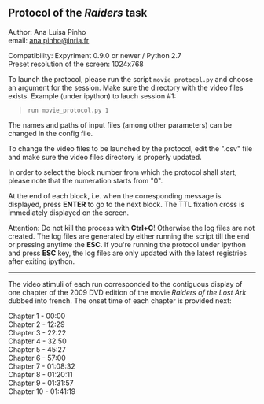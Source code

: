 ## Protocol of the *Raiders* task   

Author: Ana Luisa Pinho  
email: ana.pinho@inria.fr  

Compatibility: Expyriment 0.9.0 or newer / Python 2.7  
Preset resolution of the screen: 1024x768  

To launch the protocol, please run the script `movie_protocol.py` and choose an argument for the session. Make sure the directory with the video files exists. Example (under ipython) to lauch session #1:

> `run movie_protocol.py 1`

The names and paths of input files (among other parameters) can be changed in the config file.

To change the video files to be launched by the protocol, edit the ".csv" file and make sure the video files directory is properly updated.

In order to select the block number from which the protocol shall start, please note that the numeration starts from "0".

At the end of each block, i.e. when the corresponding message is displayed, press __ENTER__ to go to the next block. The TTL fixation cross is immediately displayed on the screen.

Attention: Do not kill the process with __Ctrl+C__! Otherwise the log files are not created. The log files are generated by either running the script till the end or pressing anytime the __ESC__. If you're running the protocol under ipython and press __ESC__ key, the log files are only updated with the latest registries after exiting ipython.

_________________________________________________________________________________________________  

The video stimuli of each run corresponded to the contiguous display of one chapter of the 2009 DVD edition of the movie *Raiders of the Lost Ark* dubbed into french. The onset time of each chapter is provided next:  

Chapter 1 - 00:00  
Chapter 2 - 12:29  
Chapter 3 - 22:22  
Chapter 4 - 32:50  
Chapter 5 - 45:27  
Chapter 6 - 57:00  
Chapter 7 - 01:08:32  
Chapter 8 - 01:20:11  
Chapter 9 - 01:31:57  
Chapter 10 - 01:41:19  


